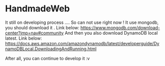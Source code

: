# HandmadeWeb
It still on developing process .... So can not use right now !
It use mongodb, you should download it . Link below:
         https://www.mongodb.com/download-center?jmp=nav#community
And then you also download DynamoDB local latest. Link below:
         https://docs.aws.amazon.com/amazondynamodb/latest/developerguide/DynamoDBLocal.DownloadingAndRunning.html
         
After all, you can continue to develop it :v         
